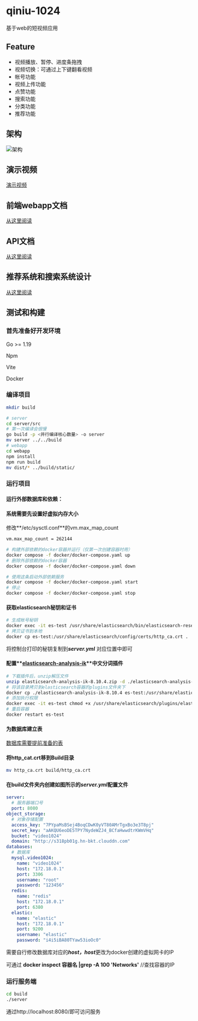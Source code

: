 # qiniu-1024

基于web的短视频应用

## Feature

- 视频播放、暂停、进度条拖拽
- ­视频切换：可通过上下键翻看视频
- 帐号功能
- 视频上传功能
- 点赞功能
- 搜索功能
- 分类功能
- 推荐功能

## 架构  

![架构](doc/img/2.png)

## 演示视频

[演示视频](doc/demo.mp4)

## 前端webapp文档

[从这里阅读](webapp/README.md)

## API文档

[从这里阅读](doc/API文档.md)

## 推荐系统和搜索系统设计

[从这里阅读](doc/推荐和搜索系统设计文档.md)

## 测试和构建

### 首先准备好开发环境

Go >= 1.19

Npm

Vite

Docker

### 编译项目

```Bash
mkdir build

# server
cd server/src
# 第一次编译会很慢
go build -p <并行编译核心数量> -o server
mv server ../../build
# webapp
cd webapp
npm install
npm run build
mv dist/* ../build/static/
```

### 运行项目

#### 运行外部数据库和依赖：

#### 系统需要先设置好虚拟内存大小

修改**/etc/sysctl.conf**的vm.max_map_count

```Bash
vm.max_map_count = 262144
```

```Bash
# 构建外部依赖的docker容器并运行（仅第一次创建容器时用）
docker compose -f docker/docker-compose.yaml up
# 删除外部依赖的docker容器
docker compose -f docker/docker-compose.yaml down

# 使用这条启动外部依赖服务
docker compose -f docker/docker-compose.yaml start
# 停止
docker compose -f docker/docker-compose.yaml stop
```

#### 获取elasticsearch秘钥和证书

```Bash
# 生成帐号秘钥
docker exec -it es-test /usr/share/elasticsearch/bin/elasticsearch-reset-password -u elastic
# 拷贝证书到本地
docker cp es-test:/usr/share/elasticsearch/config/certs/http_ca.crt .
```

将控制台打印的秘钥复制到***server.yml*** 对应位置中即可

#### 配置**[elasticsearch-analysis-ik](https://github.com/medcl/elasticsearch-analysis-ik/releases/download/v8.10.4/elasticsearch-analysis-ik-8.10.4.zip)**中文分词插件

```Bash
# 下载插件后，unzip解压文件
unzip elasticsearch-analysis-ik-8.10.4.zip -d ./elasticsearch-analysis-ik-8.10.4
# 将该目录拷贝到elasticsearch容器的plugins文件夹下
docker cp ./elasticsearch-analysis-ik-8.10.4 es-test:/usr/share/elasticsearch/plugins/elasticsearch-analysis-ik-8.10.4
# 添加执行权限
docker exec -it es-test chmod +x /usr/share/elasticsearch/plugins/elasticsearch-analysis-ik-8.10.4
# 重启容器
docker restart es-test
```

#### 为数据库建立表

[数据库需要提前准备的表](./数据库需要提前准备的表.md)

#### 将http_cat.crt移到Build目录

```Bash
mv http_ca.crt build/http_ca.crt
```

#### 在**build**文件夹内创建如图所示的***server.yml***配置文件

```YAML
server:
  # 服务器端口号
  port: 8080
object_storage:
  # 对象存储配置
  access_key: "7PYpaMsBSej4BoqCDwK0yVT80AMrTgxBo3e3T8pj"
  secret_key: "aAKQU6eoDE5TPY7NydeWZJ4_BCfaHwwdtrKWmVHq"
  bucket: "video1024"
  domain: "http://s318pb01g.hn-bkt.clouddn.com"
databases: 
  # 数据库
  mysql.video1024: 
    name: "video1024"
    host: "172.18.0.1"
    port: 3306
    username: "root"
    password: "123456"
  redis: 
    name: "redis"
    host: "172.18.0.1"
    port: 6380
  elastic:
    name: "elastic"
    host: "172.18.0.1"
    port: 9200
    username: "elastic"
    password: "i4i5iBA80TYaw53ioOc0"
```

需要自行修改数据库对应的***host，host***更改为docker创建的虚拟网卡的IP

可通过 **docker inspect 容器名 |grep -A 100 'Networks'** //查找容器的IP

### 运行服务端

```Bash
cd build
./server
```

通过http://localhost:8080/即可访问服务